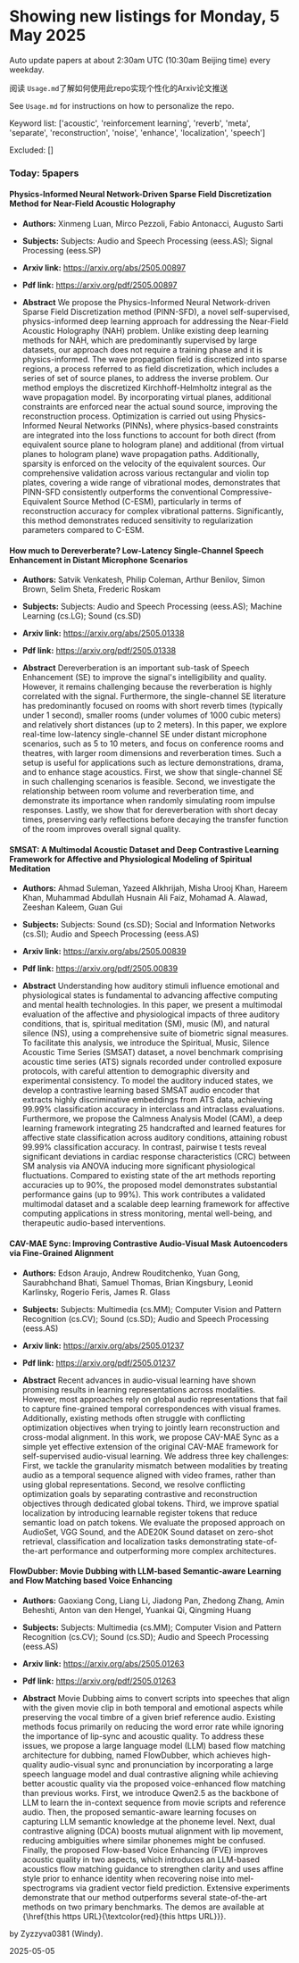 # Showing new listings for Monday, 5 May 2025
Auto update papers at about 2:30am UTC (10:30am Beijing time) every weekday.


阅读 `Usage.md`了解如何使用此repo实现个性化的Arxiv论文推送

See `Usage.md` for instructions on how to personalize the repo. 


Keyword list: ['acoustic', 'reinforcement learning', 'reverb', 'meta', 'separate', 'reconstruction', 'noise', 'enhance', 'localization', 'speech']


Excluded: []


### Today: 5papers 
#### Physics-Informed Neural Network-Driven Sparse Field Discretization Method for Near-Field Acoustic Holography
 - **Authors:** Xinmeng Luan, Mirco Pezzoli, Fabio Antonacci, Augusto Sarti
 - **Subjects:** Subjects:
Audio and Speech Processing (eess.AS); Signal Processing (eess.SP)
 - **Arxiv link:** https://arxiv.org/abs/2505.00897

 - **Pdf link:** https://arxiv.org/pdf/2505.00897

 - **Abstract**
 We propose the Physics-Informed Neural Network-driven Sparse Field Discretization method (PINN-SFD), a novel self-supervised, physics-informed deep learning approach for addressing the Near-Field Acoustic Holography (NAH) problem. Unlike existing deep learning methods for NAH, which are predominantly supervised by large datasets, our approach does not require a training phase and it is physics-informed. The wave propagation field is discretized into sparse regions, a process referred to as field discretization, which includes a series of set of source planes, to address the inverse problem. Our method employs the discretized Kirchhoff-Helmholtz integral as the wave propagation model. By incorporating virtual planes, additional constraints are enforced near the actual sound source, improving the reconstruction process. Optimization is carried out using Physics-Informed Neural Networks (PINNs), where physics-based constraints are integrated into the loss functions to account for both direct (from equivalent source plane to hologram plane) and additional (from virtual planes to hologram plane) wave propagation paths. Additionally, sparsity is enforced on the velocity of the equivalent sources. Our comprehensive validation across various rectangular and violin top plates, covering a wide range of vibrational modes, demonstrates that PINN-SFD consistently outperforms the conventional Compressive-Equivalent Source Method (C-ESM), particularly in terms of reconstruction accuracy for complex vibrational patterns. Significantly, this method demonstrates reduced sensitivity to regularization parameters compared to C-ESM.
#### How much to Dereverberate? Low-Latency Single-Channel Speech Enhancement in Distant Microphone Scenarios
 - **Authors:** Satvik Venkatesh, Philip Coleman, Arthur Benilov, Simon Brown, Selim Sheta, Frederic Roskam
 - **Subjects:** Subjects:
Audio and Speech Processing (eess.AS); Machine Learning (cs.LG); Sound (cs.SD)
 - **Arxiv link:** https://arxiv.org/abs/2505.01338

 - **Pdf link:** https://arxiv.org/pdf/2505.01338

 - **Abstract**
 Dereverberation is an important sub-task of Speech Enhancement (SE) to improve the signal's intelligibility and quality. However, it remains challenging because the reverberation is highly correlated with the signal. Furthermore, the single-channel SE literature has predominantly focused on rooms with short reverb times (typically under 1 second), smaller rooms (under volumes of 1000 cubic meters) and relatively short distances (up to 2 meters). In this paper, we explore real-time low-latency single-channel SE under distant microphone scenarios, such as 5 to 10 meters, and focus on conference rooms and theatres, with larger room dimensions and reverberation times. Such a setup is useful for applications such as lecture demonstrations, drama, and to enhance stage acoustics. First, we show that single-channel SE in such challenging scenarios is feasible. Second, we investigate the relationship between room volume and reverberation time, and demonstrate its importance when randomly simulating room impulse responses. Lastly, we show that for dereverberation with short decay times, preserving early reflections before decaying the transfer function of the room improves overall signal quality.
#### SMSAT: A Multimodal Acoustic Dataset and Deep Contrastive Learning Framework for Affective and Physiological Modeling of Spiritual Meditation
 - **Authors:** Ahmad Suleman, Yazeed Alkhrijah, Misha Urooj Khan, Hareem Khan, Muhammad Abdullah Husnain Ali Faiz, Mohamad A. Alawad, Zeeshan Kaleem, Guan Gui
 - **Subjects:** Subjects:
Sound (cs.SD); Social and Information Networks (cs.SI); Audio and Speech Processing (eess.AS)
 - **Arxiv link:** https://arxiv.org/abs/2505.00839

 - **Pdf link:** https://arxiv.org/pdf/2505.00839

 - **Abstract**
 Understanding how auditory stimuli influence emotional and physiological states is fundamental to advancing affective computing and mental health technologies. In this paper, we present a multimodal evaluation of the affective and physiological impacts of three auditory conditions, that is, spiritual meditation (SM), music (M), and natural silence (NS), using a comprehensive suite of biometric signal measures. To facilitate this analysis, we introduce the Spiritual, Music, Silence Acoustic Time Series (SMSAT) dataset, a novel benchmark comprising acoustic time series (ATS) signals recorded under controlled exposure protocols, with careful attention to demographic diversity and experimental consistency. To model the auditory induced states, we develop a contrastive learning based SMSAT audio encoder that extracts highly discriminative embeddings from ATS data, achieving 99.99% classification accuracy in interclass and intraclass evaluations. Furthermore, we propose the Calmness Analysis Model (CAM), a deep learning framework integrating 25 handcrafted and learned features for affective state classification across auditory conditions, attaining robust 99.99% classification accuracy. In contrast, pairwise t tests reveal significant deviations in cardiac response characteristics (CRC) between SM analysis via ANOVA inducing more significant physiological fluctuations. Compared to existing state of the art methods reporting accuracies up to 90%, the proposed model demonstrates substantial performance gains (up to 99%). This work contributes a validated multimodal dataset and a scalable deep learning framework for affective computing applications in stress monitoring, mental well-being, and therapeutic audio-based interventions.
#### CAV-MAE Sync: Improving Contrastive Audio-Visual Mask Autoencoders via Fine-Grained Alignment
 - **Authors:** Edson Araujo, Andrew Rouditchenko, Yuan Gong, Saurabhchand Bhati, Samuel Thomas, Brian Kingsbury, Leonid Karlinsky, Rogerio Feris, James R. Glass
 - **Subjects:** Subjects:
Multimedia (cs.MM); Computer Vision and Pattern Recognition (cs.CV); Sound (cs.SD); Audio and Speech Processing (eess.AS)
 - **Arxiv link:** https://arxiv.org/abs/2505.01237

 - **Pdf link:** https://arxiv.org/pdf/2505.01237

 - **Abstract**
 Recent advances in audio-visual learning have shown promising results in learning representations across modalities. However, most approaches rely on global audio representations that fail to capture fine-grained temporal correspondences with visual frames. Additionally, existing methods often struggle with conflicting optimization objectives when trying to jointly learn reconstruction and cross-modal alignment. In this work, we propose CAV-MAE Sync as a simple yet effective extension of the original CAV-MAE framework for self-supervised audio-visual learning. We address three key challenges: First, we tackle the granularity mismatch between modalities by treating audio as a temporal sequence aligned with video frames, rather than using global representations. Second, we resolve conflicting optimization goals by separating contrastive and reconstruction objectives through dedicated global tokens. Third, we improve spatial localization by introducing learnable register tokens that reduce semantic load on patch tokens. We evaluate the proposed approach on AudioSet, VGG Sound, and the ADE20K Sound dataset on zero-shot retrieval, classification and localization tasks demonstrating state-of-the-art performance and outperforming more complex architectures.
#### FlowDubber: Movie Dubbing with LLM-based Semantic-aware Learning and Flow Matching based Voice Enhancing
 - **Authors:** Gaoxiang Cong, Liang Li, Jiadong Pan, Zhedong Zhang, Amin Beheshti, Anton van den Hengel, Yuankai Qi, Qingming Huang
 - **Subjects:** Subjects:
Multimedia (cs.MM); Computer Vision and Pattern Recognition (cs.CV); Sound (cs.SD); Audio and Speech Processing (eess.AS)
 - **Arxiv link:** https://arxiv.org/abs/2505.01263

 - **Pdf link:** https://arxiv.org/pdf/2505.01263

 - **Abstract**
 Movie Dubbing aims to convert scripts into speeches that align with the given movie clip in both temporal and emotional aspects while preserving the vocal timbre of a given brief reference audio. Existing methods focus primarily on reducing the word error rate while ignoring the importance of lip-sync and acoustic quality. To address these issues, we propose a large language model (LLM) based flow matching architecture for dubbing, named FlowDubber, which achieves high-quality audio-visual sync and pronunciation by incorporating a large speech language model and dual contrastive aligning while achieving better acoustic quality via the proposed voice-enhanced flow matching than previous works. First, we introduce Qwen2.5 as the backbone of LLM to learn the in-context sequence from movie scripts and reference audio. Then, the proposed semantic-aware learning focuses on capturing LLM semantic knowledge at the phoneme level. Next, dual contrastive aligning (DCA) boosts mutual alignment with lip movement, reducing ambiguities where similar phonemes might be confused. Finally, the proposed Flow-based Voice Enhancing (FVE) improves acoustic quality in two aspects, which introduces an LLM-based acoustics flow matching guidance to strengthen clarity and uses affine style prior to enhance identity when recovering noise into mel-spectrograms via gradient vector field prediction. Extensive experiments demonstrate that our method outperforms several state-of-the-art methods on two primary benchmarks. The demos are available at {\href{this https URL}{\textcolor{red}{this https URL}}}.


by Zyzzyva0381 (Windy). 


2025-05-05
